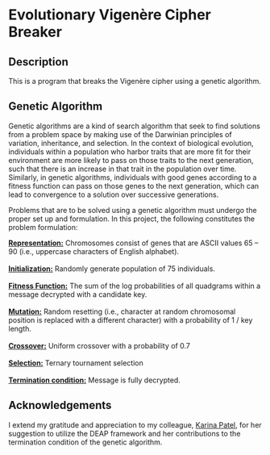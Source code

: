 # Evolutionary Vigenère Cipher Breaker

## Description

This is a program that breaks the Vigenère cipher using a genetic algorithm.

## Genetic Algorithm

Genetic algorithms are a kind of search algorithm that seek to find solutions from a problem space by making use of the Darwinian principles of variation, inheritance, and selection. In the context of biological evolution, individuals within a population who harbor traits that are more fit for their environment are more likely to pass on those traits to the next generation, such that there is an increase in that trait in the population over time. Similarly, in genetic algorithms, individuals with good genes according to a fitness function can pass on those genes to the next generation, which can lead to convergence to a solution over successive generations.

Problems that are to be solved using a genetic algorithm must undergo the proper set up and formulation. In this project, the following constitutes the problem formulation:

<b><ins>Representation:</ins></b> Chromosomes consist of genes that are ASCII values 65 – 90 (i.e., uppercase characters of English alphabet).<br><br>
<b><ins>Initialization:</ins></b> Randomly generate population of 75 individuals.<br><br>
<b><ins>Fitness Function:</ins></b> The sum of the log probabilities of all quadgrams within a message decrypted with a candidate key.<br><br>
<b><ins>Mutation:</ins></b> Random resetting (i.e., character at random chromosomal position is replaced with a different character) with a probability of 1 / key length.<br><br>
<b><ins>Crossover:</ins></b> Uniform crossover with a probability of 0.7<br><br>
<b><ins>Selection:</ins></b> Ternary tournament selection<br><br>
<b><ins>Termination condition:</ins></b> Message is fully decrypted.<br>

## Acknowledgements

I extend my gratitude and appreciation to my colleague, <a href="https://github.com/karinapt7">Karina Patel</a>, for her suggestion to utilize the DEAP framework and her contributions to the termination condition of the genetic algorithm.
